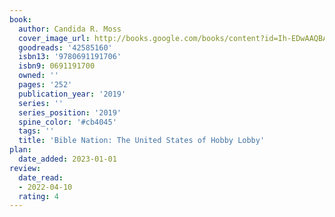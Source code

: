 ```yaml
---
book:
  author: Candida R. Moss
  cover_image_url: http://books.google.com/books/content?id=Ih-EDwAAQBAJ&printsec=frontcover&img=1&zoom=1&edge=curl&source=gbs_api
  goodreads: '42585160'
  isbn13: '9780691191706'
  isbn9: 0691191700
  owned: ''
  pages: '252'
  publication_year: '2019'
  series: ''
  series_position: '2019'
  spine_color: '#cb4045'
  tags: ''
  title: 'Bible Nation: The United States of Hobby Lobby'
plan:
  date_added: 2023-01-01
review:
  date_read:
  - 2022-04-10
  rating: 4
---
```

